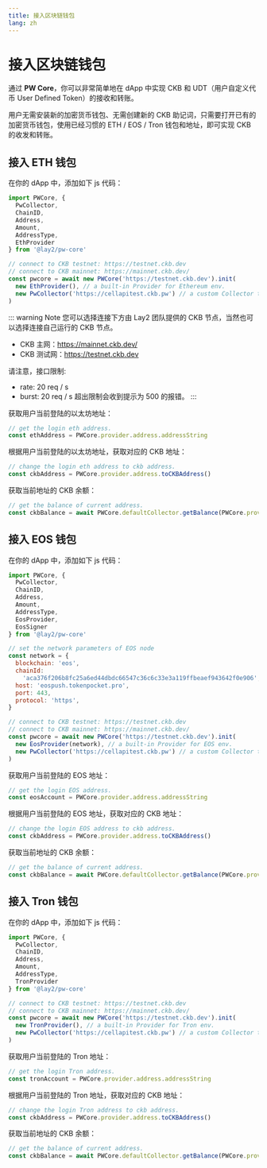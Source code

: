 ```yaml
---
title: 接入区块链钱包
lang: zh
---
```


# 接入区块链钱包

通过 **PW Core**，你可以非常简单地在 dApp 中实现 CKB 和 UDT（用户自定义代币 User Defined Token）的接收和转账。

用户无需安装新的加密货币钱包、无需创建新的 CKB 助记词，只需要打开已有的加密货币钱包，使用已经习惯的 ETH / EOS / Tron 钱包和地址，即可实现 CKB 的收发和转账。

## 接入 ETH 钱包

在你的 dApp 中，添加如下 js 代码：

``` js
import PWCore, {
  PwCollector,
  ChainID,
  Address,
  Amount,
  AddressType,
  EthProvider
} from '@lay2/pw-core'

// connect to CKB testnet: https://testnet.ckb.dev
// connect to CKB mainnet: https://mainnet.ckb.dev/
const pwcore = await new PWCore('https://testnet.ckb.dev').init(
  new EthProvider(), // a built-in Provider for Ethereum env.
  new PwCollector('https://cellapitest.ckb.pw') // a custom Collector to retrive cells from cache server.
)
```

::: warning Note
您可以选择连接下方由 Lay2 团队提供的 CKB 节点，当然也可以选择连接自己运行的 CKB 节点。
* CKB 主网：https://mainnet.ckb.dev/
* CKB 测试网：https://testnet.ckb.dev

请注意，接口限制:
* rate: 20 req / s
* burst: 20 req / s 超出限制会收到提示为 500 的报错。
:::

获取用户当前登陆的以太坊地址：
``` js
// get the login eth address.
const ethAddress = PWCore.provider.address.addressString
```

根据用户当前登陆的以太坊地址，获取对应的 CKB 地址：
``` js
// change the login eth address to ckb address.
const ckbAddress = PWCore.provider.address.toCKBAddress()
```

获取当前地址的 CKB 余额：
``` js
// get the balance of current address.
const ckbBalance = await PWCore.defaultCollector.getBalance(PWCore.provider.address)
```

## 接入 EOS 钱包

在你的 dApp 中，添加如下 js 代码：

``` js
import PWCore, {
  PwCollector,
  ChainID,
  Address,
  Amount,
  AddressType,
  EosProvider,
  EosSigner
} from '@lay2/pw-core'

// set the network parameters of EOS node
const network = {
  blockchain: 'eos',
  chainId:
    'aca376f206b8fc25a6ed44dbdc66547c36c6c33e3a119ffbeaef943642f0e906',
  host: 'eospush.tokenpocket.pro',
  port: 443,
  protocol: 'https',
}

// connect to CKB testnet: https://testnet.ckb.dev
// connect to CKB mainnet: https://mainnet.ckb.dev/
const pwcore = await new PWCore('https://testnet.ckb.dev').init(
  new EosProvider(network), // a built-in Provider for EOS env.
  new PwCollector('https://cellapitest.ckb.pw') // a custom Collector to retrive cells from cache server.
)
```

获取用户当前登陆的 EOS 地址：
``` js
// get the login EOS address.
const eosAccount = PWCore.provider.address.addressString
```

根据用户当前登陆的 EOS 地址，获取对应的 CKB 地址：
``` js
// change the login EOS address to ckb address.
const ckbAddress = PWCore.provider.address.toCKBAddress()
```

获取当前地址的 CKB 余额：
``` js
// get the balance of current address.
const ckbBalance = await PWCore.defaultCollector.getBalance(PWCore.provider.address)
```

## 接入 Tron 钱包

在你的 dApp 中，添加如下 js 代码：

``` js
import PWCore, {
  PwCollector,
  ChainID,
  Address,
  Amount,
  AddressType,
  TronProvider
} from '@lay2/pw-core'

// connect to CKB testnet: https://testnet.ckb.dev
// connect to CKB mainnet: https://mainnet.ckb.dev/
const pwcore = await new PWCore('https://testnet.ckb.dev').init(
  new TronProvider(), // a built-in Provider for Tron env.
  new PwCollector('https://cellapitest.ckb.pw') // a custom Collector to retrive cells from cache server.
)
```

获取用户当前登陆的 Tron 地址：
``` js
// get the login Tron address.
const tronAccount = PWCore.provider.address.addressString
```

根据用户当前登陆的 Tron 地址，获取对应的 CKB 地址：
``` js
// change the login Tron address to ckb address.
const ckbAddress = PWCore.provider.address.toCKBAddress()
```

获取当前地址的 CKB 余额：
``` js
// get the balance of current address.
const ckbBalance = await PWCore.defaultCollector.getBalance(PWCore.provider.address)
```
